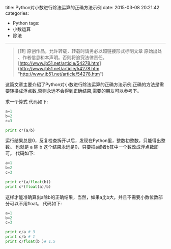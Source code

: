 title: Python对小数进行除法运算的正确方法示例
date: 2015-03-08 20:21:42
categories:
- Python
tags:
- 小数运算
- 除法
---
>[转] 原创作品，允许转载，转载时请务必以超链接形式标明文章 原始出处 、作者信息和本声明。否则将追究法律责任。
>[http://www.jb51.net/article/54278.htm](http://www.jb51.net/article/54278.htm "http://www.jb51.net/article/54278.htm")

这篇文章主要介绍了Python对小数进行除法运算的正确方法示例,正确的方法是需要转换成浮点数,否则永远不会得到正确结果,需要的朋友可以参考下。

求一个算式
代码如下:
```python
a=1
b=2
c=3
 
print c*(a/b)
```
运行结果总是0，反复检查拆开以后，发现在Python里，整数初整数，只能得出整数。
也就是 a 除 b 这个结果永远是0，只要把a或者b其中一个数改成浮点数即可。
代码如下:
```python
a=1
b=2
c=3
 
print c*(a/float(b))
print c*(float(a)/b)
```
这样才能准确算出a除b的正确结果，当然，如果a比b大，并且不需要小数位数部分可以不用float。
代码如下:
```python
a=1
b=2
c=3
 
print c/a # 3
print c/b # 1
print c/float(b )# 1.5
```